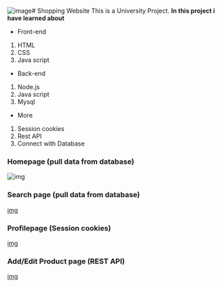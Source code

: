 ![image](https://github.com/MonserDev/6588073_Webprograming_Project/assets/139025298/67ab72a6-d7b5-42ed-8492-2d277fac3a2e)# Shopping Website
This is a University Project.
**In this project i have learned about**

* Front-end
1. HTML
2. CSS
3. Java script
   
* Back-end 
1. Node.js
2. Java script
3. Mysql

* More
1. Session cookies
2. Rest API
3. Connect with Database


### Homepage (pull data from database)
![img](https://i.imgur.com/q8kZ8I5.png[/img])

### Search page (pull data from database)

[img](https://i.imgur.com/9ygAbjc.png[/img])

### Profilepage (Session cookies)

[img](https://i.imgur.com/iL9eGVX.png[/img])

### Add/Edit Product page (REST API)

[img](https://i.imgur.com/EnwHyXG.png[/img])
